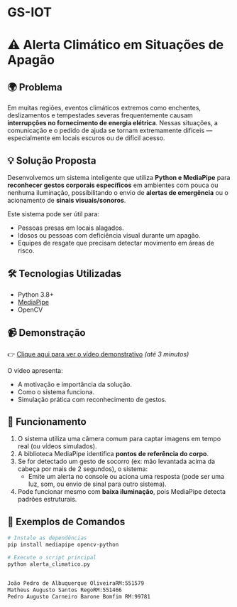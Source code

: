 # GS-IOT
# ⚠️ Alerta Climático em Situações de Apagão

## 🌍 Problema

Em muitas regiões, eventos climáticos extremos como enchentes, deslizamentos e tempestades severas frequentemente causam **interrupções no fornecimento de energia elétrica**. Nessas situações, a comunicação e o pedido de ajuda se tornam extremamente difíceis — especialmente em locais escuros ou de difícil acesso.

## 💡 Solução Proposta

Desenvolvemos um sistema inteligente que utiliza **Python e MediaPipe** para **reconhecer gestos corporais específicos** em ambientes com pouca ou nenhuma iluminação, possibilitando o envio de **alertas de emergência** ou o acionamento de **sinais visuais/sonoros**.

Este sistema pode ser útil para:
- Pessoas presas em locais alagados.
- Idosos ou pessoas com deficiência visual durante um apagão.
- Equipes de resgate que precisam detectar movimento em áreas de risco.

## 🛠️ Tecnologias Utilizadas

- Python 3.8+
- [MediaPipe](https://google.github.io/mediapipe/)
- OpenCV

## 📹 Demonstração

👉 [Clique aqui para ver o vídeo demonstrativo](https://youtu.be/SEU-LINK-AQUI) *(até 3 minutos)*

O vídeo apresenta:
- A motivação e importância da solução.
- Como o sistema funciona.
- Simulação prática com reconhecimento de gestos.
  
## 🧠 Funcionamento

1. O sistema utiliza uma câmera comum para captar imagens em tempo real (ou vídeos simulados).
2. A biblioteca MediaPipe identifica **pontos de referência do corpo**.
3. Se for detectado um gesto de socorro (ex: mão levantada acima da cabeça por mais de 2 segundos), o sistema:
   - Emite um alerta no console ou aciona uma resposta (pode ser uma luz, som, ou envio de sinal para outro sistema).
4. Pode funcionar mesmo com **baixa iluminação**, pois MediaPipe detecta padrões estruturais.

## 🧪 Exemplos de Comandos

```bash
# Instale as dependências
pip install mediapipe opencv-python

# Execute o script principal
python alerta_climatico.py


João Pedro de Albuquerque OliveiraRM:551579
Matheus Augusto Santos RegoRM:551466
Pedro Augusto Carneiro Barone Bomfim RM:99781
